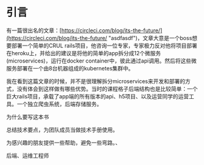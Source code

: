 # 引言

有一篇很出名的文章：[https://circleci.com/blog/its-the-future/](https://circleci.com/blog/its-the-future/ "asdfasdf")，文章大意是一个boss想要部署一个简单的CRUL rails项目，他咨询一位专家，专家极力反对他将项目部署在heroku上，并给出的建议是将他的简单的app拆分成12个微服务\(microservices\)，运行在docker container中，彼此通过api调用。然后将这些微服务部署在一个由8台机器组成的kubernetes集群中。

我在看到这篇文章的时候，并不是很理解拆分microservices来开发和部署的方式，没有体会到这样做有哪些优势。当时的课程格子后端结构也是比较简单：一个巨大rails项目，承载了app端的所有版本的api、h5项目、以及运营同学的运营工具。一个独立爬虫系统，后端存储服务。

为什么要写这本书

总结技术要点，为团队成员当做技术手册使用。

为感兴趣的朋友提供一些帮助，避免一些弯路。、

后端、运维工程师

